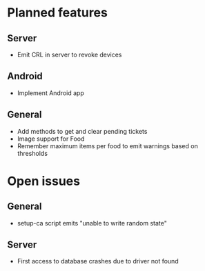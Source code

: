 # Planned features

## Server
* Emit CRL in server to revoke devices

## Android
* Implement Android app

## General
* Add methods to get and clear pending tickets
* Image support for Food
* Remember maximum items per food to emit warnings based on thresholds



# Open issues 

## General
* setup-ca script emits "unable to write random state"

## Server
* First access to database crashes due to driver not found
